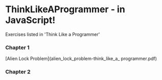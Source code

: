 # ThinkLikeAProgrammer - in JavaScript! 
 Exercises listed in 'Think Like a Programmer' 

### Chapter 1 
[Alien Lock Problem](alien_lock_problem-think_like_a_ programmer.pdf)



### Chapter 2
<!-- ### Chapter 3 
### Chapter 4 
### Chapter 5 
### Chapter 6 
### Chapter 7 -->
